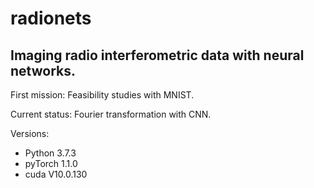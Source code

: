 # radionets
## Imaging radio interferometric data with neural networks.

First mission:
Feasibility studies with MNIST.

Current status:
Fourier transformation with CNN.

Versions:
* Python 3.7.3
* pyTorch 1.1.0
* cuda V10.0.130
